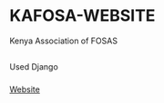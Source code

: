 # KAFOSA-WEBSITE

Kenya Association of FOSAS

##

Used Django

###

[Website](https://kafosa.or.ke/)

